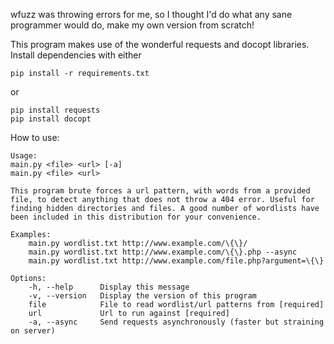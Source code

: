 wfuzz was throwing errors for me, so I thought I'd do what any sane programmer would do, make my own version from scratch!

This program makes use of the wonderful requests and docopt libraries.
Install dependencies with either

    pip install -r requirements.txt

or

    pip install requests
    pip install docopt

How to use:

    Usage:
    main.py <file> <url> [-a]
    main.py <file> <url>

    This program brute forces a url pattern, with words from a provided
    file, to detect anything that does not throw a 404 error. Useful for
    finding hidden directories and files. A good number of wordlists have
    been included in this distribution for your convenience.

    Examples:
        main.py wordlist.txt http://www.example.com/\{\}/
        main.py wordlist.txt http://www.example.com/\{\}.php --async
        main.py wordlist.txt http://www.example.com/file.php?argument=\{\}

    Options:
        -h, --help      Display this message
        -v, --version   Display the version of this program
        file            File to read wordlist/url patterns from [required]
        url             Url to run against [required]
        -a, --async     Send requests asynchronously (faster but straining on server)
